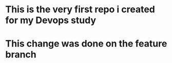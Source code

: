 # This is the very first repo i created for my Devops study
# This change was done on the feature branch